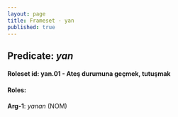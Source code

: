 ```yaml
---
layout: page
title: Frameset - yan
published: true
---
```

<h2>Predicate: <i>yan</i></h2>
<h4>Roleset id: yan.01 - Ateş durumuna geçmek, tutuşmak<br>
<h4>Roles:</h4>
<b>Arg-1</b>: <i>yanan</i>  (NOM) <br>
